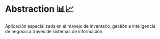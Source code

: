 # Abstraction 📊📈

Aplicación especializada en el manejo de inventario, gestión e inteligencia de negocio a través de sistemas de información. 
